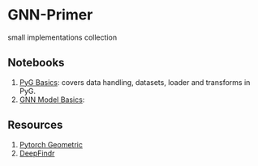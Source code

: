 # GNN-Primer
small implementations collection
## Notebooks
1. [PyG Basics](./PyG%20Basics.ipynb): covers data handling, datasets, loader and transforms in PyG.
2. [GNN Model Basics](./Simple%20GNN.ipynb): 


## Resources
1. [Pytorch Geometric](https://pytorch-geometric.readthedocs.io/)
2. [DeepFindr](https://www.youtube.com/watch?v=fOctJB4kVlM&list=PLV8yxwGOxvvoNkzPfCx2i8an--Tkt7O8Z&index=2)
